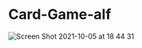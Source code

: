 # Card-Game-alf
![Screen Shot 2021-10-05 at 18 44 31](https://user-images.githubusercontent.com/88894525/136066398-83ebec69-50e1-4b0f-adb1-4359c2fd02de.png)
